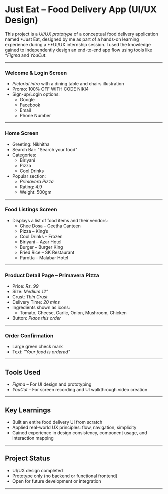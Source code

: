 #  Just Eat – Food Delivery App (UI/UX Design)

This project is a *UI/UX prototype* of a conceptual food delivery application named *Just Eat, designed by me as part of a hands-on learning experience during a **UI/UX internship session. I used the knowledge gained to independently design an end-to-end app flow using tools like **Figma* and *YouCut*.

---

###  Welcome & Login Screen
- *Pictorial intro* with a dining table and chairs illustration
- Promo: 100% OFF WITH CODE NIKI4
- Sign-up/Login options:
  - Google
  - Facebook
  - Email
  - Phone Number

---

###  Home Screen
- Greeting: Nikhitha
- Search Bar: "Search your food"
- Categories:
  - Biriyani 
  - Pizza 
  - Cool Drinks 
- Popular section:
  - *Primavera Pizza*
  - Rating:  4.9
  - Weight: 500gm

---

###  Food Listings Screen
- Displays a list of food items and their vendors:
  - Ghee Dosa – Geetha Canteen
  - Pizza – King’s
  - Cool Drinks – Frozen
  - Biriyani – Azar Hotel
  - Burger – Burger King
  - Fried Rice – SK Restaurant
  - Parotta – Malabar Hotel

---

###  Product Detail Page – Primavera Pizza
- Price: *Rs. 99*
- Size: *Medium 12”*
- Crust: *Thin Crust*
- Delivery Time: *20 mins*
- Ingredients shown as icons:
  - Tomato, Cheese, Garlic, Onion, Mushroom, Chicken
- Button: *Place this order*

---

###  Order Confirmation
- Large green check mark 
- Text: *"Your food is ordered"*

---

##  Tools Used
- *Figma* – For UI design and prototyping  
- *YouCut* – For screen recording and UI walkthrough video creation  

---

##  Key Learnings
- Built an entire food delivery UI from scratch
- Applied real-world UX principles: flow, navigation, simplicity
- Gained experience in design consistency, component usage, and interaction mapping

---

##  Project Status
- UI/UX design completed  
- Prototype only (no backend or functional frontend)  
- Open for future development or integration

---
